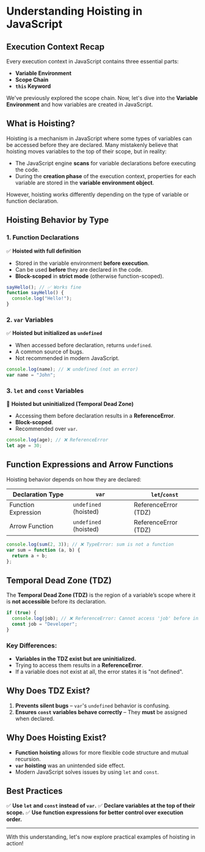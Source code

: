 # Understanding Hoisting in JavaScript

## Execution Context Recap

Every execution context in JavaScript contains three essential parts:

- **Variable Environment**
- **Scope Chain**
- **`this` Keyword**

We've previously explored the scope chain. Now, let's dive into the **Variable Environment** and how variables are created in JavaScript.

## What is Hoisting?

Hoisting is a mechanism in JavaScript where some types of variables can be accessed before they are declared. Many mistakenly believe that hoisting moves variables to the top of their scope, but in reality:

- The JavaScript engine **scans** for variable declarations before executing the code.
- During the **creation phase** of the execution context, properties for each variable are stored in the **variable environment object**.

However, hoisting works differently depending on the type of variable or function declaration.

## Hoisting Behavior by Type

### 1. Function Declarations

✅ **Hoisted with full definition**

- Stored in the variable environment **before execution**.
- Can be used **before** they are declared in the code.
- **Block-scoped** in **strict mode** (otherwise function-scoped).

```js
sayHello(); // ✅ Works fine
function sayHello() {
  console.log("Hello!");
}
```

### 2. `var` Variables

✅ **Hoisted but initialized as `undefined`**

- When accessed before declaration, returns `undefined`.
- A common source of bugs.
- Not recommended in modern JavaScript.

```js
console.log(name); // ❌ undefined (not an error)
var name = "John";
```

### 3. `let` and `const` Variables

🚫 **Hoisted but uninitialized (Temporal Dead Zone)**

- Accessing them before declaration results in a **ReferenceError**.
- **Block-scoped**.
- Recommended over `var`.

```js
console.log(age); // ❌ ReferenceError
let age = 30;
```

## Function Expressions and Arrow Functions

Hoisting behavior depends on how they are declared:

| Declaration Type    | `var`                 | `let`/`const`        |
| ------------------- | --------------------- | -------------------- |
| Function Expression | `undefined` (hoisted) | ReferenceError (TDZ) |
| Arrow Function      | `undefined` (hoisted) | ReferenceError (TDZ) |

```js
console.log(sum(2, 3)); // ❌ TypeError: sum is not a function
var sum = function (a, b) {
  return a + b;
};
```

## Temporal Dead Zone (TDZ)

The **Temporal Dead Zone (TDZ)** is the region of a variable’s scope where it is **not accessible** before its declaration.

```js
if (true) {
  console.log(job); // ❌ ReferenceError: Cannot access 'job' before initialization
  const job = "Developer";
}
```

### Key Differences:

- **Variables in the TDZ exist but are uninitialized.**
- Trying to access them results in a **ReferenceError**.
- If a variable does not exist at all, the error states it is "not defined".

## Why Does TDZ Exist?

1. **Prevents silent bugs** – `var`'s `undefined` behavior is confusing.
2. **Ensures `const` variables behave correctly** – They **must** be assigned when declared.

## Why Does Hoisting Exist?

- **Function hoisting** allows for more flexible code structure and mutual recursion.
- **`var` hoisting** was an unintended side effect.
- Modern JavaScript solves issues by using `let` and `const`.

## Best Practices

✅ **Use `let` and `const` instead of `var`.**
✅ **Declare variables at the top of their scope.**
✅ **Use function expressions for better control over execution order.**

---

With this understanding, let's now explore practical examples of hoisting in action!
